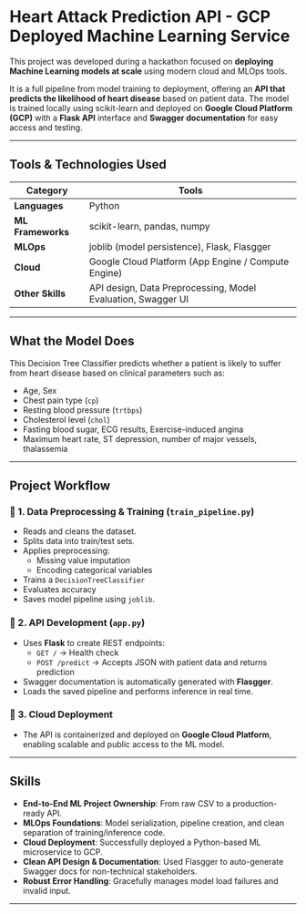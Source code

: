 # Heart Attack Prediction API - GCP Deployed Machine Learning Service

This project was developed during a hackathon focused on **deploying Machine Learning models at scale** using modern cloud and MLOps tools.

It is a full pipeline from model training to deployment, offering an **API that predicts the likelihood of heart disease** based on patient data. The model is trained locally using scikit-learn and deployed on **Google Cloud Platform (GCP)** with a **Flask API** interface and **Swagger documentation** for easy access and testing.

---

## Tools & Technologies Used

| Category        | Tools                                                       |
|----------------|-------------------------------------------------------------|
| **Languages**   | Python                                                      |
| **ML Frameworks** | scikit-learn, pandas, numpy                             |
| **MLOps**       | joblib (model persistence), Flask, Flasgger                |
| **Cloud**       | Google Cloud Platform (App Engine / Compute Engine)        |
| **Other Skills**| API design, Data Preprocessing, Model Evaluation, Swagger UI |

---

## What the Model Does

This Decision Tree Classifier predicts whether a patient is likely to suffer from heart disease based on clinical parameters such as:

- Age, Sex
- Chest pain type (`cp`)
- Resting blood pressure (`trtbps`)
- Cholesterol level (`chol`)
- Fasting blood sugar, ECG results, Exercise-induced angina
- Maximum heart rate, ST depression, number of major vessels, thalassemia

---

## Project Workflow

### 🔹 1. Data Preprocessing & Training (`train_pipeline.py`)
- Reads and cleans the dataset.
- Splits data into train/test sets.
- Applies preprocessing:
  - Missing value imputation
  - Encoding categorical variables
- Trains a `DecisionTreeClassifier`
- Evaluates accuracy
- Saves model pipeline using `joblib`.

### 🔹 2. API Development (`app.py`)
- Uses **Flask** to create REST endpoints:
  - `GET /` → Health check
  - `POST /predict` → Accepts JSON with patient data and returns prediction
- Swagger documentation is automatically generated with **Flasgger**.
- Loads the saved pipeline and performs inference in real time.

### 🔹 3. Cloud Deployment
- The API is containerized and deployed on **Google Cloud Platform**, enabling scalable and public access to the ML model.

---

## Skills

- **End-to-End ML Project Ownership**: From raw CSV to a production-ready API.
- **MLOps Foundations**: Model serialization, pipeline creation, and clean separation of training/inference code.
- **Cloud Deployment**: Successfully deployed a Python-based ML microservice to GCP.
- **Clean API Design & Documentation**: Used Flasgger to auto-generate Swagger docs for non-technical stakeholders.
- **Robust Error Handling**: Gracefully manages model load failures and invalid input.

---
